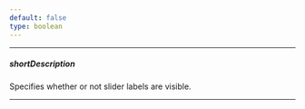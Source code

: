 ```yaml
---
default: false
type: boolean
---
```

---
##### shortDescription
Specifies whether or not slider labels are visible.

---
